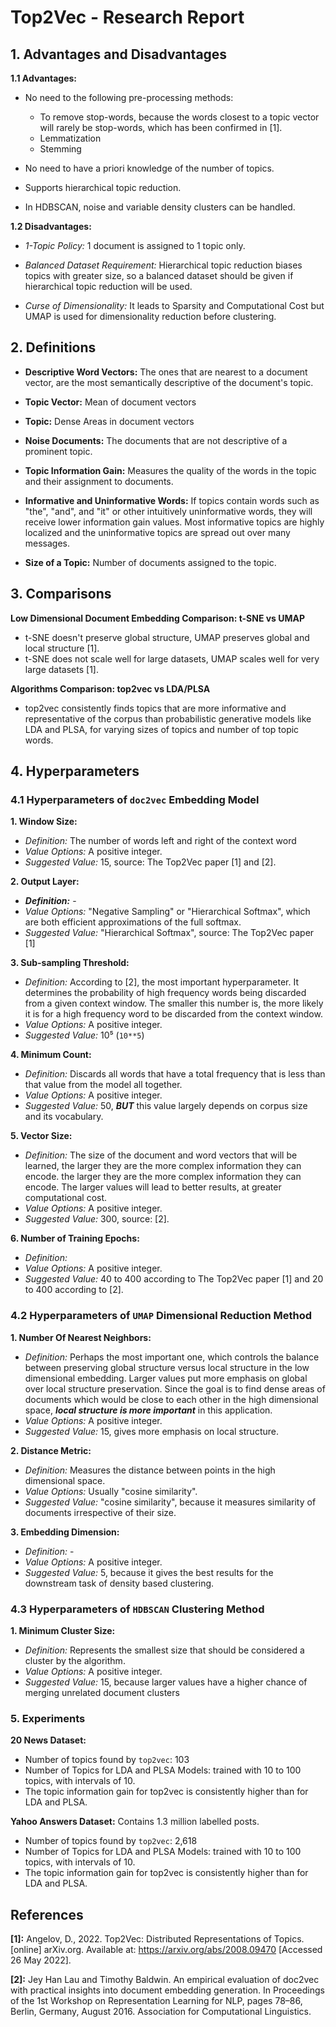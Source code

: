 # Top2Vec - Research Report


## 1. Advantages and Disadvantages

**1.1 Advantages:**

* No need to the following pre-processing methods:
  + To remove stop-words, because the words closest to a topic vector will rarely be stop-words, which has been confirmed in [1].
  + Lemmatization
  + Stemming

* No need to have a priori knowledge of the number of topics.

* Supports hierarchical topic reduction.

* In HDBSCAN, noise and variable density clusters can be handled.

**1.2 Disadvantages:**

* *1-Topic Policy:* 1 document is assigned to 1 topic only.

* *Balanced Dataset Requirement:* Hierarchical topic reduction biases topics with greater size, so a balanced dataset should be given if hierarchical topic reduction will be used.

* *Curse of Dimensionality:* It leads to Sparsity and Computational Cost but UMAP is used for dimensionality reduction before clustering.


## 2. Definitions

* **Descriptive Word Vectors:** The ones that are nearest to a document vector, are the most semantically descriptive of the document's topic.

* **Topic Vector:** Mean of document vectors

* **Topic:** Dense Areas in document vectors

* **Noise Documents:** The documents that are not descriptive of a prominent topic.

* **Topic Information Gain:** Measures the quality of the words in the topic and their assignment to documents.

* **Informative and Uninformative Words:** If topics contain words such as "the", "and", and "it" or other intuitively uninformative words, they will receive lower information gain values. Most informative topics are highly localized and the uninformative topics are spread out over many messages.

* **Size of a Topic:** Number of documents assigned to the topic.


## 3. Comparisons

**Low Dimensional Document Embedding Comparison: t-SNE vs UMAP**
  * t-SNE doesn't preserve global structure, UMAP preserves global and local structure [1].
  * t-SNE does not scale well for large datasets, UMAP scales well for very large datasets [1].

**Algorithms Comparison: top2vec vs LDA/PLSA**
* top2vec consistently finds topics that are more informative and representative of the corpus than probabilistic generative models like LDA and PLSA, for varying sizes of topics and number of top topic words.


## 4. Hyperparameters

###  4.1 Hyperparameters of ``doc2vec`` Embedding Model

**1.  Window Size:**
  + *Definition:* The number of words left and right of the context word
  + *Value Options:* A positive integer.
  + *Suggested Value:* 15, source: The Top2Vec paper [1] and [2].
  
**2. Output Layer:**
  + ***Definition:*** -
  + *Value Options:* "Negative Sampling" or "Hierarchical Softmax", which are both efficient approximations of the full softmax.
  + *Suggested Value:* "Hierarchical Softmax", source: The Top2Vec paper [1]

**3. Sub-sampling Threshold:**
  + *Definition:* According to [2], the most important hyperparameter. It determines the probability of high frequency words being discarded from a given context window. The smaller this number is, the more likely it is for a high frequency word to be discarded from the context window.
  + *Value Options:* A positive integer.
  + *Suggested Value:* 10⁵ (``10**5``)

**4. Minimum Count:**
  + *Definition:* Discards all words that have a total frequency that is less than that value from the model all together.
  + *Value Options:* A positive integer.
  + *Suggested Value:* 50, ***BUT*** this value largely depends on corpus size and its vocabulary.
 
**5. Vector Size:**
  + *Definition:* The size of the document and word vectors that will be learned, the larger they are the more complex information they can encode.  the larger they are the more complex information they can encode. The larger values will lead to better results, at greater computational cost.
  + *Value Options:* A positive integer.
  + *Suggested Value:* 300, source: [2].

**6. Number of Training Epochs:**
  + *Definition:* 
  + *Value Options:* A positive integer.
  + *Suggested Value:* 40 to 400 according to The Top2Vec paper [1] and 20 to 400 according to [2].

### 4.2 Hyperparameters of ``UMAP`` Dimensional Reduction Method

**1. Number Of Nearest Neighbors:**
  + *Definition:* Perhaps the most important one, which controls the balance between preserving global structure versus local structure in the low dimensional embedding. Larger values put more emphasis on global over local structure preservation. Since the goal is to find dense areas of documents which would be close to each other in the high dimensional space, ***local structure is more important*** in this application. 
  + *Value Options:* A positive integer.
  + *Suggested Value:* 15, gives more emphasis on local structure.

**2. Distance Metric:**
  + *Definition:* Measures the distance between points in the high dimensional space. 
  + *Value Options:* Usually "cosine similarity".
  + *Suggested Value:* "cosine similarity", because it measures similarity of documents irrespective of their size.

**3. Embedding Dimension:**
  + *Definition:* -
  + *Value Options:* A positive integer.
  + *Suggested Value:* 5, because it gives the best results for the downstream task of density based clustering.

### 4.3 Hyperparameters of ``HDBSCAN`` Clustering Method

**1. Minimum Cluster Size:**
  + *Definition:* Represents the smallest size that should be considered a cluster by the algorithm.
  + *Value Options:* A positive integer.
  + *Suggested Value:* 15, because larger values have a higher chance of merging unrelated document clusters

### 5. Experiments

**20 News Dataset:**
  + Number of topics found by ``top2vec``: 103
  + Number of Topics for LDA and PLSA Models: trained with 10 to 100 topics, with intervals of 10.
  + The topic information gain for top2vec is consistently higher than for LDA and PLSA.

**Yahoo Answers Dataset:** Contains 1.3 million labelled posts.
  + Number of topics found by ``top2vec``: 2,618
  + Number of Topics for LDA and PLSA Models: trained with 10 to 100 topics, with intervals of 10.
  + The topic information gain for top2vec is consistently higher than for LDA and PLSA.


## References

**\[1]:** Angelov, D., 2022. Top2Vec: Distributed Representations of Topics. [online] arXiv.org. Available at: <https://arxiv.org/abs/2008.09470> [Accessed 26 May 2022].

**\[2]:** Jey Han Lau and Timothy Baldwin. An empirical evaluation of doc2vec with practical insights into document embedding generation. In Proceedings of the 1st Workshop on Representation Learning for NLP, pages 78–86, Berlin, Germany, August 2016. Association for Computational Linguistics.
